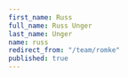 ```yaml
---
first_name: Russ
full_name: Russ Unger
last_name: Unger
name: russ
redirect_from: "/team/romke"
published: true
---
```


